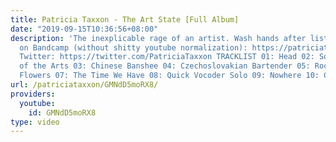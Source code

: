 ```yaml
---
title: Patricia Taxxon - The Art State [Full Album]
date: "2019-09-15T10:36:56+08:00"
description: 'The inexplicable rage of an artist. Wash hands after listening. Listen
  on Bandcamp (without shitty youtube normalization): https://patriciataxxon.bandcamp.com/album/the-art-state
  Twitter: https://twitter.com/PatriciaTaxxon TRACKLIST 01: Head 02: Sovereign Citizen
  of the Arts 03: Chinese Banshee 04: Czechoslovakian Bartender 05: Rockafella 06:
  Flowers 07: The Time We Have 08: Quick Vocoder Solo 09: Nowhere 10: Closeness'
url: /patriciataxxon/GMNdD5moRX8/
providers:
  youtube:
    id: GMNdD5moRX8
type: video
---
```

